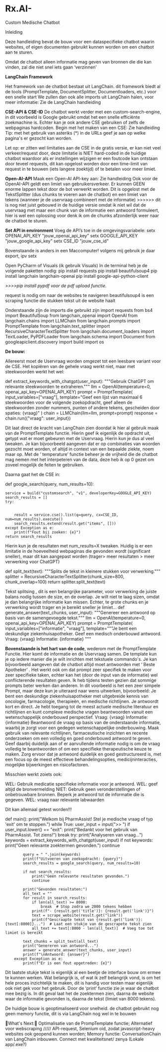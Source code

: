 # Rx.AI-
Custom Medische Chatbot

Inleiding

Deze handleiding bevat de bouw voor een dataspecifieke chatbot waarin websites, of eigen documenten gebruikt kunnen worden om een chatbot aan te sturen. 


Omdat de chatbot alleen informatie mag geven van bronnen die die kan vinden, zal die niet snel iets gaan ‘verzinnen’  

**LangChain Framework**

Het framework van de chatbot bestaat uit LangChain.
dit framework biedt al de tools (PromptTemplate, DocumentSplitter, Documentloaders, etc.) voor een snelle start
We zullen dan ook alle imports uit LangChain halen, voor meer informatie: Zie de LangChain handleiding



**CSE-API & CSE-ID**
De chatbot werkt verder met een custom-search-engine, in dit voorbeeld is Google gebruikt omdat het een snelle efficiënte zoekmachine is. Echter kan je ook andere CSE gebruiken of zelfs de webpaginas hardcoden.
Begin met het maken van een CSE: Zie handleiding 
Tip: met het gebruik van asteriks (*) in de URLs geef je aan op welke pagina's er gezocht kan worden. 

Let op: er zitten wel limitaties aan de CSE in de gratis versie, er kan niet veel verkeer/request door, deze limitatie is NIET hard-coded in de huidige chatbot waardoor als er instellingen wijzigen er een foutcode kan ontstaan door teveel requests, dit kan opgelost worden door een time-limit van request in te bouwen (iets langere zoektijd) of te betalen voor meer limiet. 

**Open-AI-API**
Maak een Open-AI API-key aan: Zie handleiding
Ook voor de OpenAI-API geldt een limiet van gebruikersverkeer. Er kunnen GEEN enorme lappen tekst door de bot verwerkt worden. Dit is opgelost met de TekstSplitter (dus chunks te voeren aan de chatbot) en een limiet van tekens (wanneer je de uservraag combineert met de informatie) >>>>>> dit is nog niet juist gebouwd in de huidige versie omdat ik niet wil dat de uservraag met maar een chunk van  de informatie een antwoord formuleert, hier is wel een oplossing voor denk ik om de chunks afzonderlijk weer naar de chatbot te sturen. 

**Set API in environment**
Voeg de API’s toe in de omgevingsvariabele:
setx OPENAI_API_KEY "jouw_openai_api_key"
setx GOOGLE_API_KEY "jouw_google_api_key"
setx CSE_ID "jouw_cse_id"

Bovenstaande is anders in een Maccomputer! volgens mij gebruik je daar export, ipv setx

Open PyCharm of Visuals (ik gebruik Visuals) 
In de terminal heb je de volgende paketten nodig:
pip install requests
pip install beautifulsoup4
pip install langchain langchain-openai
pip install google-api-python-client

_>>>>pip install pypdf voor de pdf upload functie._

request is nodig om naar de websites te navigeren
beautifulsoup4 is een scraping functie die stukken tekst uit de website haalt


Onderstaande zijn de imports die gebruikt zijn
import requests
from bs4 import BeautifulSoup
from langchain_openai import OpenAI
from langchain.chains import LLMChain
from langchain.prompts import PromptTemplate
from langchain.text_splitter import RecursiveCharacterTextSplitter
from langchain.document_loaders import TextLoader, PyPDFLoader
from langchain.schema import Document
from googleapiclient.discovery import build
import os

**De bouw:**

Allereerst moet de Uservraag worden omgezet tot een leesbare variant voor de CSE. Het kopiëren van de gehele vraag werkt niet, maar met steekwoorden werkt het wel:

def extract_keywords_with_chatgpt(user_input):
    """Gebruik ChatGPT om relevante steekwoorden te extraheren."""
    llm = OpenAI(temperature=0, openai_api_key=OPENAI_API_KEY)
    prompt = PromptTemplate(
        input_variables=["vraag"],
        template="Geef een lijst van maximaal 6 steekwoorden voor de volgende zoekopdracht, geef alleen de steekwoorden zonder nummers, punten of andere tekens, gescheiden door spaties: {vraag}"
    )
    chain = LLMChain(llm=llm, prompt=prompt)
    response = chain.run({"vraag": user_input})
   

Dit laat direct de kracht van LangChain zien doordat ik hier al gebruik maak van de PromptTemplate functie. Hierin geef ik eigenlijk de opdracht uit, getypt wat er moet gebeuren met de Uservraag. Hierin kun je dus al veel tweaken. Je kan bijvoorbeeld aangeven dat er op combinaties van woorden gezocht moet worden, of altijd in context van een bepaalde ziekte, noem maar op. Met de ‘ temperature’  functie beheer je de vrijheid die de chatbot mag nemen met het interpeteren van de data, deze heb ik op 0 gezet om zoveel mogelijk de feiten te gebruiken. 

Daarna gaat het de CSE in:

def google_search(query, num_results=10):
   
    service = build("customsearch", "v1", developerKey=GOOGLE_API_KEY)
    search_results = []
    try:


        result = service.cse().list(q=query, cx=CSE_ID, num=num_results).execute()
        search_results.extend(result.get("items", []))
    except Exception as e:
        print(f"Fout bij zoeken: {e}")
    return search_results
 
Hierin kun je de resultaten met num_results=X tweaken. Huidig is er een limitatie in de hoeveelheid webpaginas die gevonden wordt (significant sneller), maar dit kan aangepast worden (trager> meer resultaten > meer verwerking voor ChatGPT) 

def split_text(text):
    """Splits de tekst in kleinere stukken voor verwerking."""
    splitter = RecursiveCharacterTextSplitter(chunk_size=800, chunk_overlap=100)
    return splitter.split_text(text)

Tekst splitsing , dit is een belangrijke parameter, voor verwerking de juiste balans nodig tussen de size, en de overlap. Je wilt niet te laag sizen, omdat je dan belangrijke informatie kan missen. Echter, te grote chunks en je verwerking wordt trager en je bereikt sneller je limiet...
def generate_answer(text_chunks, user_input):
    """Genereer een antwoord op basis van de samengevoegde tekst."""
    llm = OpenAI(temperature=0, openai_api_key=OPENAI_API_KEY)
    prompt = PromptTemplate(
        input_variables=["informatie", "vraag"],
        template="""Je bent een deskundige ziekenhuisapotheker. Geef een medisch onderbouwd antwoord.
        Vraag: {vraag}
        Informatie: {informatie}
        """

**Bovenstaande is het hart van de code**, wederom met de PromptTemplate Functie. Hier komt de informatie en de Uservraag samen. De template kun je op iedere manier die je wilt inrichten met tekstuele commando's. Je kan bijvoorbeeld aangeven dat de chatbot altijd moet antwoorden met ‘ Beste Apotheker’ . Het werkt ook om dat prompt zeer specifiek te maken voor zeer specifieke taken, echter kan het (door de input van de informatie) wel conflicterende resultaten geven. 
Ik heb tijdens testen gezien dat sommige prompts beter werken dan anderen.  In dit voorbeeld is het een zeer simpele Prompt, maar deze kun je uiteraard naar wens uitwerken, bijvoorbeeld:
Je bent een deskundige ziekenhuisapotheker met uitgebreide kennis van oncologie, farmacologie, therapieën, en medische richtlijnen. Je antwoordt kort en direct. Je hebt toegang tot de meest actuele medische literatuur en richtlijnen en kunt complexe medische vragen beantwoorden vanuit een wetenschappelijk onderbouwd perspectief.
Vraag: {vraag}
Informatie: {informatie}
Beantwoord de vraag op basis van de onderstaande informatie, waarbij je zorgt voor een gedegen wetenschappelijke onderbouwing. Maak gebruik van relevante richtlijnen, farmaceutische inzichten en recente onderzoeken om een volledig en goed onderbouwd antwoord te geven. Geef daarbij duidelijk aan of er aanvullende informatie nodig is om de vraag volledig te beantwoorden of om een specifieke therapeutische keuze te maken. Zorg ervoor dat je antwoord duidelijk en goed gestructureerd is, met een focus op de meest effectieve behandelingsopties, medicijninteracties, mogelijke bijwerkingen en risicofactoren.

Misschien werkt zoiets ook:

WEL: Gebruik medicatie specifieke informatie voor je antwoord.
WEL: geef altijd de bronvermelding
NIET: Gebruik geen veronderstellingen of onbetrouwbare bronnen. Beperk je antwoord tot de informatie die is gegeven.
WEL: vraag naar relevante labwaarden

Dit kan allemaal getest worden!!!

def main():
    print("Welkom bij PharmAssist! Stel je medische vraag of typ 'exit' om te stoppen.")
    while True:
        user_input = input(">> ")
        if user_input.lower() == "exit":
            print("Bedankt voor het gebruik van PharmAssist. Tot ziens!")
            break
        try:
            print("Analyseren van vraag...")
            keywords = extract_keywords_with_chatgpt(user_input)
            if not keywords:
                print("Geen relevante zoektermen gevonden.")
                continue
           
            query = " ".join(keywords)
            print(f"Uitvoeren van zoekopdracht: {query}")
            search_results = google_search(query, num_results=10)  
           
            if not search_results:
                print("Geen relevante resultaten gevonden.")
                continue
           
            print("Gevonden resultaten:")
            all_text = ""
            for result in search_results:
                if len(all_text) >= 8000:
                    break  # Stop zodra we 2000 tekens hebben
                print(f"- {result.get('title')}: {result.get('link')}")
                text = scrape_website(result.get("link"))
                print(f"Gescraapte tekst van {result.get('link')}: {text[:8000]}...")  # Laat een stukje van de gescrapete tekst zien
                all_text += text[:8000 - len(all_text)]  # Voeg toe tot limiet is bereikt
           
            text_chunks = split_text(all_text)
            print("Genereren van antwoord...")
            answer = generate_answer(text_chunks, user_input)
            print(f"\nAntwoord: {answer}")
        except Exception as e:
            print(f"Er is een fout opgetreden: {e}")

Dit laatste stukje tekst is eigenlijk al een beetje de interface bouw om ermee te kunnen werken.
Wat belangrijk is, of wat ik zelf belangrijk vond, is om het hele proces inzichtelijk te maken, dit is handig voor testen maar eigenlijk ook niet gek voor het gebruik. Door de ‘print’  functie zie je waar de chatbot mee bezig is. In dit geval laat het de zoektermen zien, daarna de website waar de informatie gevonden is, daarna de tekst (limiet van 8000 tekens). 

De huidige bouw is geoptimaliseerd voor snelheid. de chatbot gebruikt nog geen memory functie, dit is via LangChain nog wel in te bouwen  






🚀What's Next:🚀
Optimalisatie van de PrompTemplate functie;
Alternatief voor webscraping ///// API-request, Selenium oid, zodat javascript-heavy websites ook geopend kunnen worden;
Memory functie: ConversationChain van LangChain inbouwen. 
Connect met kwaliteitsnet/ zenya (Lokale app/.exe?) 
